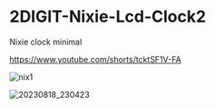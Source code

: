 # 2DIGIT-Nixie-Lcd-Clock2
Nixie clock minimal

https://www.youtube.com/shorts/tcktSF1V-FA


![nix1](https://github.com/YakrooThai/2DIGIT-Nixie-Lcd-Clock2/assets/56666070/368ebfb0-9704-4f70-8ec6-462eedcf8f9b)


![20230818_230423](https://github.com/YakrooThai/2DIGIT-Nixie-Lcd-Clock2/assets/56666070/2b167c62-d693-4385-96fb-0c38ddb617f5)
